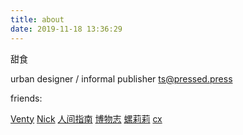 ```yaml
---
title: about
date: 2019-11-18 13:36:29
---
```


甜食

urban designer / informal publisher
[ts@pressed.press](mailto:ts@pressed.press)

friends:

[Venty](https://wentian.li/)
[Nick](http://nicktalk.com/)
[人间指南](https://renjianzhinan.xyz/)
[博物志](http://bowuzhi.fm/)
[螺莉莉](https://roriri.one/)
[cx](https://cxcxcx.cx/)
